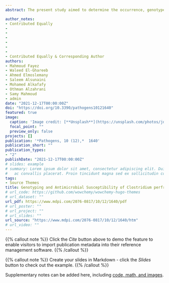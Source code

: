 ```yaml
---
abstract: The present study aimed to determine the occurrence, genotypes, and antimicrobial resistance of Clostridium perfringens (C. perfringens) and Clostridioides difficile (C. difficile) in camel minced meat samples collected from small butcher shops and supermarkets in Al-Ahsa Governorate, Saudi Arabia. A total of 100 camel minced meat samples were randomly collected from small butcher’s shops (n = 50) and supermarkets (n = 50) in Al-Ahsa Governorate, Saudi Arabia. C. perfringens and C. difficile were isolated and identified using the VITEK-2 compact system and 16S rRNA gene amplification. Genotypes, toxin genes, and antimicrobial susceptibility of the isolates were determined. Moreover, ELISA was used to detect C. perfringens and C. difficile toxins. C. perfringens and C. difficile were isolated from 14% and 4% of the tested minced meat samples, respectively. Out of the 14 C. perfringens isolates, type A (64.3%), type B (7.1%), type C (21.5%), and type D (7.1%) were detected. However, out of the four C. difficile isolates, three (75%) were type A+B+ and one (25%) was type A−B+. None of the C. perfringens or C. difficile toxins were identified using ELISA. C. perfringens and C. difficile isolates exhibited a high rate of resistance to tetracycline (56% and 75%, respectively). However, all isolates were susceptible to amoxicillin-clavulanate. Multidrug resistance was observed in three (21.4%) C. perfringens and one (25%) C. difficile isolates. In conclusion, camel minced meat was contaminated with C. perfringens and C. difficile, which present a potential risk of food poisoning. The majority of the isolates were resistant to at least one antimicrobial, and some isolates were multidrug-resistant. Therefore, food safety standards and frequent inspections of abattoirs, small butcher shops, and supermarkets should be enforced.

author_notes:
- Contributed Equally
-
-
- 
-
-
-
- Contributed Equally & Corresponding Author
authors:
- Mahmoud Fayez
- Waleed El-Ghareeb
- Ahmed Elmoslemany
- Saleem Alsunaini
- Mohamed Alkafafy
- Othman Alzahrani
- Samy Mahmoud 
- admin
date: "2021-12-17T00:00:00Z"
doi: "https://doi.org/10.3390/pathogens10121640"
featured: true
image:
  caption: 'Image credit: [**Unsplash**](https://unsplash.com/photos/jdD8gXaTZsc)'
  focal_point: ""
  preview_only: false
projects: []
publication: '*Pathogens, 10 (12),*  1640'
publication_short: ""
publication_types:
- "2"
publishDate: "2021-12-17T00:00:00Z"
# slides: example
# summary: Lorem ipsum dolor sit amet, consectetur adipiscing elit. Duis posuere tellus
#   ac convallis placerat. Proin tincidunt magna sed ex sollicitudin condimentum.
tags:
- Source Themes
title: Genotyping and Antimicrobial Susceptibility of Clostridium perfringens and Clostridioides difficile in Camel Minced Meat
# url_code: https://github.com/wowchemy/wowchemy-hugo-themes
# url_dataset: ""
url_pdf: https://www.mdpi.com/2076-0817/10/12/1640/pdf
# url_poster: ""
# url_project: ""
# url_slides: ""
url_source: "https://www.mdpi.com/2076-0817/10/12/1640/htm"
# url_video: ""
---
```


{{% callout note %}}
Click the *Cite* button above to demo the feature to enable visitors to import publication metadata into their reference management software.
{{% /callout %}}

{{% callout note %}}
Create your slides in Markdown - click the *Slides* button to check out the example.
{{% /callout %}}

Supplementary notes can be added here, including [code, math, and images](https://wowchemy.com/docs/writing-markdown-latex/).

